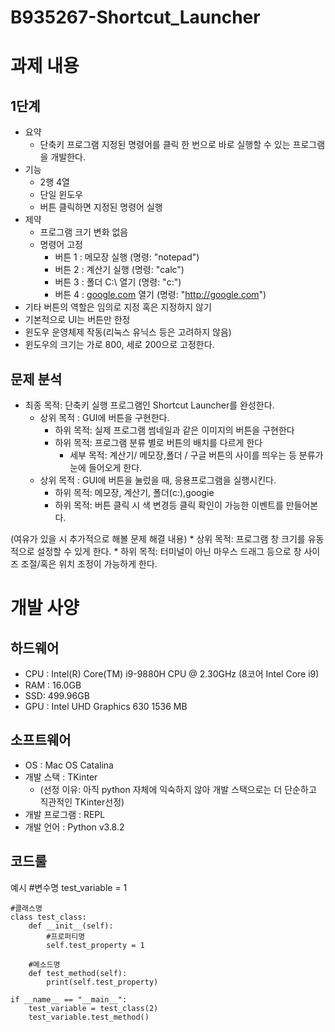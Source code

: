# B935267-Shortcut_Launcher


# 과제 내용

## 1단계

* 요약
    * 단축키 프로그램
        지정된 명령어를 클릭 한 번으로 바로 실행할 수 있는 프로그램을 개발한다.
* 기능
     * 2행 4열
     * 단일 윈도우
     * 버튼 클릭하면 지정된 명령어 실행
* 제약
     * 프로그램 크기 변화 없음
     * 명령어 고정
       * 버튼 1 : 메모장 실행 (명령: "notepad")
       * 버튼 2 : 계산기 실행 (명령: "calc")
       * 버튼 3 : 폴더 C:\ 열기 (명령: "c:\")
       * 버튼 4 : [google.com](http://google.com) 열기 (명령: "http://google.com")
 * 기타 버튼의 역할은 임의로 지정 혹은 지정하지 않기
 * 기본적으로 UI는 버튼만 한정
 * 윈도우 운영체제 작동(리눅스 유닉스 등은 고려하지 않음)
 * 윈도우의 크기는 가로 800, 세로 200으로 고정한다.

## 문제 분석

* 최종 목적: 단축키 실행 프로그램인 Shortcut Launcher를 완성한다.
 	* 상위 목적 : GUI에 버튼을 구현한다.
		* 하위 목적: 실제 프로그램 썸네일과 같은 이미지의 버튼을 구현한다
		* 하위 목적: 프로그램 분류 별로 버튼의 배치를 다르게 한다
			* 세부 목적: 계산기/ 메모장,폴더 / 구글 버튼의 사이를 띄우는 등 분류가 눈에 들어오게 한다.
	* 상위 목적 : GUI에 버튼을 눌렀을 때, 응용프로그램을 실행시킨다.
		* 하위 목적: 메모장, 계산기, 폴더(c:\),googie
		* 하위 목적: 버튼 클릭 시 색 변경등 클릭 확인이 가능한 이벤트를 만들어본다.
	
 (여유가 있을 시 추가적으로 해볼 문제 해결 내용)
   	* 상위 목적: 프로그램 창 크기를 유동적으로 설정할 수 있게 한다.
		* 하위 목적: 터미널이 아닌 마우스 드래그 등으로 창 사이즈 조절/혹은 위치 조정이 가능하게 한다.
		

# 개발 사양
## 하드웨어
* CPU : Intel(R) Core(TM) i9-9880H CPU @ 2.30GHz (8코어 Intel Core i9)
* RAM : 16.0GB
* SSD: 499.96GB
* GPU : Intel UHD Graphics 630 1536 MB

## 소프트웨어
* OS : Mac OS Catalina
* 개발 스택 : TKinter 
   * (선정 이유: 아직 python 자체에 익숙하지 않아 개발 스택으로는 더 단순하고 직관적인 TKinter선정)
* 개발 프로그램 : REPL
* 개발 언어 : Python v3.8.2

## 코드룰
   예시
    #변수명
    test_variable = 1

    #클래스명
    class test_class:
        def __init__(self):
            #프로퍼티명
            self.test_property = 1

        #메소드명
        def test_method(self):
            print(self.test_property)

    if __name__ == "__main__":
        test_variable = test_class(2)
        test_variable.test_method()
